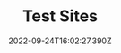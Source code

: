 ---
title: "Test Sites"
description: ""
lead: ""
date: 2022-09-24T16:02:27.390Z
lastmod: 2022-09-24T16:02:27.390Z
draft: false
images: []
menu:
  docs:
    parent: "tools-libraries"
weight: 702
toc: true
---